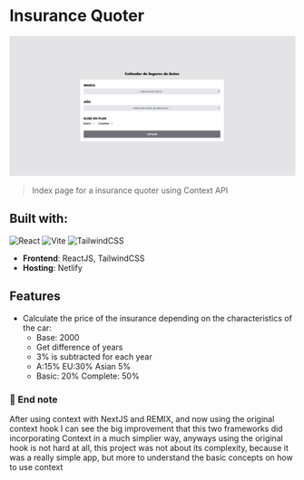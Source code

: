 # Insurance Quoter

<img src="/insurance-q.png" alt="img" />

> Index page for a insurance quoter using Context API

## Built with:

![React](https://img.shields.io/badge/react-%2320232a.svg?style=for-the-badge&logo=react&logoColor=%2361DAFB) ![Vite](https://img.shields.io/badge/vite-%23646CFF.svg?style=for-the-badge&logo=vite&logoColor=white) ![TailwindCSS](https://img.shields.io/badge/tailwindcss-%2338B2AC.svg?style=for-the-badge&logo=tailwind-css&logoColor=white)

- **Frontend**: ReactJS, TailwindCSS
- **Hosting**: Netlify

## Features

- Calculate the price of the insurance depending on the characteristics of the car:
  * Base: 2000
  * Get difference of years
  * 3% is subtracted for each year
  * A:15% EU:30% Asian 5%
  * Basic: 20% Complete: 50%

### 📑 End note 

After using context with NextJS and REMIX, and now using the original context hook I can see the big improvement that this two frameworks did incorporating Context in a much simplier way, anyways using the original hook is not hard at all, this project was not about its complexity, because it was a really simple app, but more to understand the basic concepts on how to use context
